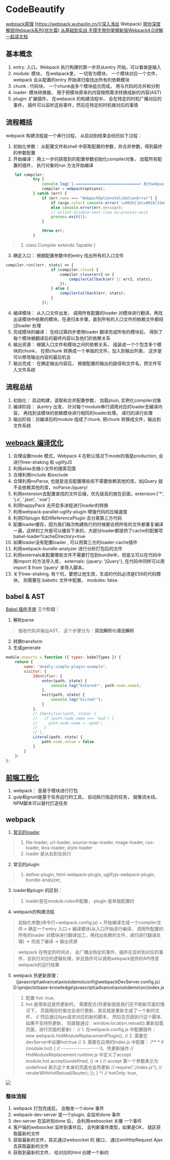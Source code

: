# CodeBeautify

[webpack原理](https://segmentfault.com/a/1190000015088834)
[https://webpack.wuhaolin.cn/](深入浅出 Webpack)
[带你深度解锁Webpack系列(优化篇)](https://juejin.im/post/5e6cfdc85188254913107c1f#heading-1)
[从基础到实战 手摸手带你掌握新版Webpack4.0详解 一起读文档](https://juejin.im/post/5cb36a3ef265da03a1581d6d#heading-11)

## 基本概念
1. entry: 入口，Webpack 执行构建的第一步将从entry 开始，可以看做是输入
2. module: 模块， 在webpack里， 一切皆为模块， 一个模块对应一个文件， webpack 会从配置的entry 开始递归查找出所有的依赖模块
3. chunk : 代码块， 一个chunk由多个模块组合而成， 用与代码的合并和分割
4. loader: 模块转换器， 用于把模块原来的内容按照需求转换成新的内容(AST)
5. plugin: 扩展插件， 在webpack 的构建流程中， 会在特定的时机广播对应的事件， 插件可以监听这些事件，然后在特定的时机做对应的事情

## 流程概括
webpack 构建流程是一个串行过程， 从启动到结束会经历如下过程：
1. 初始化参数： 从配置文件和shell 中获取配置的参数，并合并参数，得到最终的参数配置
2. 开始编译： 用上一步的获取到的配置参数初始化compiler对象， 加载所有配置的插件， 执行对象的run 方法开始编译
```js
	let compiler;
			try {
				console.log('1.============================> 执行webpack 函数去初始化webpack, 返回的是一个Compiler 对象')
				compiler = webpack(options);
			} catch (err) {
				if (err.name === "WebpackOptionsValidationError") {
					if (argv.color) console.error(`\u001b[1m\u001b[31m${err.message}\u001b[39m\u001b[22m`);
					else console.error(err.message);
					// eslint-disable-next-line no-process-exit
					process.exit(1);
				}

				throw err;
			}
```
> 1. class Compiler extends Tapable {
3. 确定入口： 根据配置参数中的entry 找出所有的入口文件
```js
compiler.run((err, stats) => {
					if (compiler.close) {
						compiler.close(err2 => {
							compilerCallback(err || err2, stats);
						});
					} else {
						compilerCallback(err, stats);
					}
				});
```
4. 编译模块： 从入口文件出发， 调用所有配置的loader 对模块进行翻译，再找出该模块中依赖的模块，在递归本步骤，直到所有的入口文件的依赖文件都经过loader 处理
5. 完成模块的编译： 在经过第四步使用loader 翻译完成所有的模块后， 得到了每个模块被翻译后的最终内容以及他们的依赖关系
6. 输出资源： 根据入口文件和模块之间的依赖关系， 组装成一个个包含多个模块的chunk， 在把chunk 转换成一个单独的文件，加入到输出列表， 这步是可以修改输出内容的最后机会
7. 输出完成： 在确定输出内容后， 根据配置的输出的路径和文件名，把文件写入文件系统

## 流程总结
1. 初始化： 启动构建，读取和合并配置参数， 加载pluin, 实例化compiler对象
2. 编译阶段： 从entry 出发， 针对每个module串行调用对应的loader去编译内容， 再找到该模块的依赖模块进行相同的loader处理， 递归的进行处理
3. 输出阶段：对编译后的module 组成了chunk, 把chunk 转换成文件，输出到文件系统

## [webpack 编译优化](https://juejin.im/post/5e6cfdc85188254913107c1f#heading-11)
1. 合理设置mode 模式，Webpack 4 在默认情况下mode的值是production, 会进行tree-shaking 和 uglifyJS
2. 利用alias去缩小文件的搜索范围
3. 合理利用include 和exclude
4. 合理利用noParse, 也就是说去配置哪些库不需要依赖其他的库，如jQuery 就不会依赖其他的库，noParse:/jquery/
5. 利用extension去配置查找的文件后缀，优先级高的放在前面，extension:['*', 'j.s', '.json', '.vue']
6. 利用happyPack 去开启多进程进行loader的转换
7. 利用webpack-parallel-uglify-plugin 增强代码的压缩速度
8. 利用Dllplugin 和DllReferencePlugin 去分离第三方代码
9. 配置loader缓存，因为我们每次构建执行的时候都会把所有的文件都重复编译一遍，这样的工作是可以缓存下来的，大部分loader都提供了cache的配置项babel-loader?cacheDirectory=true
10. 如果loader没有配置loader , 可以用第三方的loader-cache插件
11. 利用webpack-bundle-analyzer 进行分析打包后的文件
12. 利用externals来配置哪些文件不需要打包到bundle中，但是又可以在代码中用import 的方法导入库， externals: {jquery: 'jQuery'}, 在代码中同样可以用import $ from 'jquery' 来导入脚本。
13. 关于tree-shaking, 有个坑，要想让他生效，生成的代码必须是ES6的代码模块， 则需要在.babelrc 文件中配置， modules: false.

## babel & AST
[Babel 插件手册](https://github.com/jamiebuilds/babel-handbook/blob/master/translations/zh-Hans/plugin-handbook.md)
三个阶段：
1. 解析parse
> 接收代码并输出AST， 这个步骤分为：**词法解析**和**语法解析**
2. 转换transform
3. 生成generate
```javascript
module.exports = function ({ types: babelTypes }) {
    return {
        name: "deadly-simple-plugin-example",
        visitor: {
            Identifier: {
                enter(path, state) {
                    console.log("Entered!", path.node.name);
                },
                exit(path, state) {
                    console.log("Exited!");
                }
            },
            // Identifier(path, state) {
            //   if (path.node.name === 'bad') {
            //     path.node.name = 'good';
            //   }
            // },
            Literal(path, state) {
                path.node.value = false
            }
        }
    };
};
```

## [前端工程化](https://www.yuque.com/cuggz/interview/hx0sf2)
1. webpack： 是基于模块进行打包
2. gulp和grunt是基于任务运行的工具， 自动执行指定的任务， 就像流水线， NPM脚本可以替代打造任务
## webpack
1. [常见的loader](https://juejin.cn/post/7067051380803895310)
> 1. file-loader, url-loader, source-map-loader, image-loader, css-loader, less-loader, style-loader
> 2. loader 是从右到左执行
2. 常见的plugin
> 1. define-plugin, html-webpack-plugin, uglifyjs-webpack-plugin, bundle-analyzer, 
3. loader和plugin 的区别：
> 1. loader是在module.rules中配置， plugin 是单独配置的
4. webpack的构建流程
> 初始化参数(命令行+webpack.config.js) + 开始编译生成一个compiler文件-> 确定一个entry 入口-> 编译模块(从入口开始进行编译， 调用所配置的所有的loader 对模块进行翻译加工，再找出依赖的文件，递归进行翻译处理) -> 完成了编译 -> 输出资源

> webpack 在特定的时间点， 会广播出特定的事件，插件在监听到对应的事件，会执行对应的逻辑处理，并且插件可以调用webpack提供的API改变webpack的运行结果

5. webpack 热更新原理：（javascript\advance\axios\demo\config\webpackDevServer.config.js）
D:\projects\base-knowledge\javascript\advance\axios\demo\src\index.js

> 1. 配置 hot: true,
> 2.  hot 是用来这是热更新的， 需要配合(热更新就是我们在不刷新页面的情况下， 页面相应的值也会进行更新，其实就是重新生成了一个新的文件，
    // 然后通过Ajax请求对应的新的脚本， 然后在页面执行这个脚本, 如果不支持热更新， 则直接通过：window.location.reload();重新加载页面，进行页面的更新)：
    // 1. 在webpack.config.js 中配置插件：new webpack.HotModuleReplacementPlugin(),
    // 2. 需要在devServer中设置hot:true
    // 3. 需要在应用的Index.js 中配置：
    /**
     * if (module.hot) {
      // -------------------3、热更新操作
        // HotModuleReplacement.runtime.js 中定义了accept
        module.hot.accept(undefined, () => { // accept 第一个参数表示为undefined 表示这个本身的页面也会热更新
          // require("./index.js");
          //  renderWithHotReload(Router);
        });
      }
     */
    // hotOnly: true,


![](https://cdn.nlark.com/yuque/0/2021/png/1500604/1615910527011-339c57ce-22b2-4660-bcb5-93a7c6ec113b.png?x-oss-process=image%2Fresize%2Cw_1574%2Climit_0)

### 整体流程
1. webpack 打包完成后， 会触发一个done 事件
2. webpack-dev-server 是一个plugin, 会监听done 事件
3. dev-server 在监听到done 后， 会利用websocket 关播 一个事件
4. 客户端的websocket 监听到事件后， 会判断事件类型，如果是OK， 就区获取最新的文件
5. 获取最新的文件，其实通过websocket 的 接口， 通过xmlHttpRequest Ajax去获取最新的文件
6. 获取到最新的文件， 给对应的html 创建一个新的<script>标签
7. 由于webpack 打包后的文件是一个立即执行函数， 它在加载完成后， 就立即去执行，从而实现了热更新了。

### webpack 怎么提高页面性能
1. 压缩代码，
2. 合并文件
4. 利用CDN，配置publicPach,
5. TreeShaking, 
6. Code Splitting ,将代码按照路由等维度，进行拆分， 进行异步加载，可以充分利用浏览器的缓存
7. 提取第三方的公共库，splitChunckPlugin , 充分利用浏览器的缓存
### webpack 怎么提高编译速度


## loader 
1. loader单一原则： 每个loader 只做单一一件事情，各个Loader完全独立
2. 链式调用：webpack,会按照顺序链式调用每个loader
3. 统一原则：遵循webpack指定的设计规则和结构，输入输出都为字符串，各个 Loader 完全独立，即插即用
4. Loader 和 Plugin的区别是： loader 只做一件事，也就是说loader 只针对某一个场景进行处理，如less-loader，只处理less文件，因为有配置test正则去匹配文件，但是plugin是针对整个流程执行的广泛任务。
```js
// AST三个步骤： parse->traverse(转换) -> generator（生成）
const parser = require('@babel/parser')
const traverse = require('@babel/traverse').default
const generator = require('@babel/generator').default
const t = require('@babel/types')
module.exports = function (source) {
    const ast = parser.parse(source, { sourceType: 'module' }) // (解析)将源代码解析成 AST
    traverse(ast, {
        CallExpression(path) {
            if (t.isMemberExpression(path.node.callee) && t.isIdentifier(path.node.callee.object, { name: "console" })) {
                path.remove()//(转换) 对AST节点进行递归遍历，生成一个便于操作、转换的path对象
            }
        }
    })
    const output = generator(ast, {}, source);//(生成) 将AST解码生成js代码
    return output.code
}
```
```js
const loaderUtils = require("loader-utils");
// D:\private\bluebrid\CodeBeautify\node_modules\loader-runner\lib\LoaderRunner.js
module.exports = function(content) {
    const options = loaderUtils.getOptions(this);
    // console.log('***options loader.1***', options)
    // console.log('***value loader.11***', this.data.value1)
    this.cacheable(false)
    return  `/**
    This a custom comments added by Ivan Fan.
    */` + content;
}
// module.exports.normal = (remaining, preceding, data) => {
//     console.log('***remaining loader.1***', remaining)
//     console.log('***preceding loader.1***', preceding)
//     // data会被挂在到当前loader的上下文this上在loaders之间传递
//     data.value1 = "test"
// }
// module.exports.raw = (remaining, preceding, data) => {
//     console.log('***remaining loader.1***', remaining)
//     console.log('***preceding loader.1***', preceding)
//     // data会被挂在到当前loader的上下文this上在loaders之间传递
//     data.value1 = "test"
// }
module.exports.pitch = (remaining, preceding, data) => {
    // console.log('***remaining loader.1***', remaining)
    // console.log('***preceding loader.1***', preceding)
    // data会被挂在到当前loader的上下文this上在loaders之间传递
    data.value1 = "test"
}

```
```js
const loaderUtils = require("loader-utils");
module.exports = function(content) {
    const options = loaderUtils.getOptions(this);
    //console.log('***options loader.2***', options)
    //console.log('***value loader.2***', this.data.value2)
    return content;
}
module.exports.pitch = (remaining, preceding, data) => {
    //console.log('***remaining loader.2***', remaining)
    //console.log('***preceding loader.2***', preceding)
    // data会被挂在到当前loader的上下文this上在loaders之间传递
    data.value2 = "test"
}

```

## plugin
```js
class AsyncPlugin {
  constructor(){

  }
  apply(compiler){
    //先监听emit事件 编译完成后 文件内容输出到硬盘上是 触发此事件
    compiler.hooks.emit.tapAsync('AsyncPlugin',(compilation,callback)=>{
      setTimeout(()=>{
        console.log('文件将要写入硬盘')
        callback()
      },3000)
    })
  }
}
module.exports = AsyncPlugin
```
```js
class DonePlugin {
  constructor(){

  }
  apply(compiler){
    compiler.hooks.done.tapAsync('DonePluginv',function(name,callback){
      console.log('全部编译完成')
      callback()
    })
  }
}
module.exports = DonePlugin
```

## [总结18个webpack插件，总会有你想要的](https://juejin.cn/post/6844904193589772301)